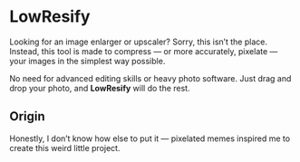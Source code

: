 # LowResify

Looking for an image enlarger or upscaler?
Sorry, this isn’t the place. Instead, this tool is made to compress — or more accurately, pixelate — your images in the simplest way possible.

No need for advanced editing skills or heavy photo software. Just drag and drop your photo, and **LowResify** will do the rest.

## Origin

Honestly, I don’t know how else to put it — pixelated memes inspired me to create this weird little project.
